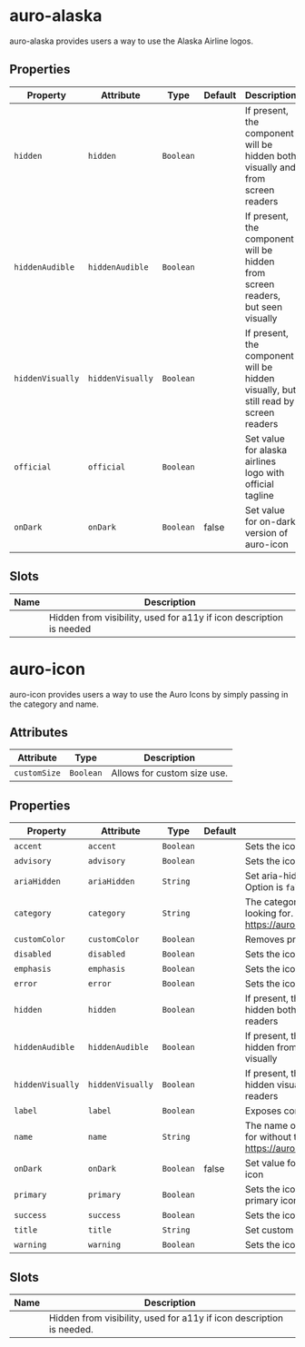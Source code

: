 # auro-alaska

auro-alaska provides users a way to use the Alaska Airline logos.

## Properties

| Property         | Attribute        | Type      | Default | Description                                      |
|------------------|------------------|-----------|---------|--------------------------------------------------|
| `hidden`         | `hidden`         | `Boolean` |         | If present, the component will be hidden both visually and from screen readers |
| `hiddenAudible`  | `hiddenAudible`  | `Boolean` |         | If present, the component will be hidden from screen readers, but seen visually |
| `hiddenVisually` | `hiddenVisually` | `Boolean` |         | If present, the component will be hidden visually, but still read by screen readers |
| `official`       | `official`       | `Boolean` |         | Set value for alaska airlines logo with official tagline |
| `onDark`         | `onDark`         | `Boolean` | false   | Set value for on-dark version of auro-icon       |

## Slots

| Name | Description                                      |
|------|--------------------------------------------------|
|      | Hidden from visibility, used for a11y if icon description is needed |


# auro-icon

auro-icon provides users a way to use the Auro Icons by simply passing in the category and name.

## Attributes

| Attribute    | Type      | Description                 |
|--------------|-----------|-----------------------------|
| `customSize` | `Boolean` | Allows for custom size use. |

## Properties

| Property         | Attribute        | Type      | Default | Description                                      |
|------------------|------------------|-----------|---------|--------------------------------------------------|
| `accent`         | `accent`         | `Boolean` |         | Sets the icon to use the accent style.           |
| `advisory`       | `advisory`       | `Boolean` |         | Sets the icon to use the advisory style.         |
| `ariaHidden`     | `ariaHidden`     | `String`  |         | Set aria-hidden value. Default is `true`. Option is `false`. |
| `category`       | `category`       | `String`  |         | The category of the icon you are looking for. See https://auro.alaskaair.com/icons/usage. |
| `customColor`    | `customColor`    | `Boolean` |         | Removes primary selector.                        |
| `disabled`       | `disabled`       | `Boolean` |         | Sets the icon to use the disabled style.         |
| `emphasis`       | `emphasis`       | `Boolean` |         | Sets the icon to use the emphasis style.         |
| `error`          | `error`          | `Boolean` |         | Sets the icon to use the error style.            |
| `hidden`         | `hidden`         | `Boolean` |         | If present, the component will be hidden both visually and from screen readers |
| `hiddenAudible`  | `hiddenAudible`  | `Boolean` |         | If present, the component will be hidden from screen readers, but seen visually |
| `hiddenVisually` | `hiddenVisually` | `Boolean` |         | If present, the component will be hidden visually, but still read by screen readers |
| `label`          | `label`          | `Boolean` |         | Exposes content in slot as icon label.           |
| `name`           | `name`           | `String`  |         | The name of the icon you are looking for without the file extension. See https://auro.alaskaair.com/icons/usage |
| `onDark`         | `onDark`         | `Boolean` | false   | Set value for on-dark version of auro-icon       |
| `primary`        | `primary`        | `Boolean` |         | Sets the icon to use the baseline primary icon style. |
| `success`        | `success`        | `Boolean` |         | Sets the icon to use the success style.          |
| `title`          | `title`          | `String`  |         | Set custom description of icon in use.           |
| `warning`        | `warning`        | `Boolean` |         | Sets the icon to use the warning style.          |

## Slots

| Name | Description                                      |
|------|--------------------------------------------------|
|      | Hidden from visibility, used for a11y if icon description is needed. |

